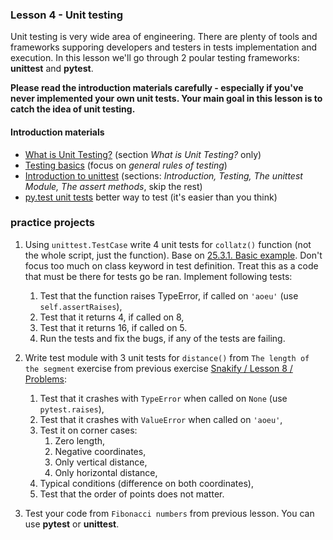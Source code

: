 ### Lesson 4 - Unit testing
Unit testing is very wide area of engineering. There are plenty of tools and frameworks supporing developers and testers in tests implementation and execution. In this lesson we'll go through 2 poular testing frameworks: **unittest** and **pytest**.

**Please read the introduction materials carefully - especially if you've never implemented your own unit tests. Your main goal in this lesson is to catch the idea of unit testing.**

#### Introduction materials

- [What is Unit Testing?](https://code.tutsplus.com/articles/the-beginners-guide-to-unit-testing-what-is-unit-testing--wp-25728) (section *What is Unit Testing?* only)
- [Testing basics](http://docs.python-guide.org/en/latest/writing/tests/) (focus on *general rules of testing*)
- [Introduction to unittest](http://www.voidspace.org.uk/python/articles/introduction-to-unittest.shtml) (sections: *Introduction, Testing, The unittest Module, The assert methods*, skip the rest)
- [py.test unit tests](https://docs.pytest.org/en/latest/getting-started.html#getstarted) better way to test (it's easier than you think)

### practice projects

1. Using `unittest.TestCase` write 4 unit tests for `collatz()` function (not the whole script, just the function). Base on [25.3.1. Basic example](https://docs.python.org/2/library/unittest.html#basic-example). Don't focus too much on class keyword in test definition. Treat this as a code that must be there for tests go be ran. Implement following tests:
    1. Test that the function raises TypeError, if called on `'aoeu'` 
       (use `self.assertRaises`),
    1. Test that it returns 4, if called on 8,
    1. Test that it returns 16, if called on 5.
    1. Run the tests and fix the bugs, if any of the tests are failing. 
        
2. Write test module with 3 unit tests for `distance()` from `The length of the segment` exercise from previous
   exercise [Snakify / Lesson 8 / Problems](https://snakify.org/lessons/functions/problems/):
    1. Test that it crashes with `TypeError` when called on `None` (use `pytest.raises`),
    1. Test that it crashes with `ValueError` when called on `'aoeu'`,
    1. Test it on corner cases:
        1. Zero length,
        1. Negative coordinates,
        1. Only vertical distance,
        1. Only horizontal distance,
    1. Typical conditions (difference on both coordinates),
    1. Test that the order of points does not matter.

3. Test your code from `Fibonacci numbers` from previous lesson. You can use **pytest** or **unittest**.
